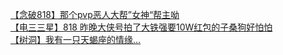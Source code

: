 [【念破818】那个pvp恶人大帮”女神“帮主呦](http://tieba.baidu.com/p/3417548809?see_lz=1&pn=)   
[【电三三星】818 昨晚大侠号拍了大铁强要10W红包的子桑狗好怕怕](http://tieba.baidu.com/p/3416672460?see_lz=1&pn=)   
[【树洞】我有一只天蝎座的情缘…](http://tieba.baidu.com/p/3416262474?see_lz=1&pn=)   
